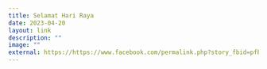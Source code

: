 ```yaml
---
title: Selamat Hari Raya
date: 2023-04-20
layout: link
description: ""
image: ""
external: https://https://www.facebook.com/permalink.php?story_fbid=pfbid02r4BNe8FtPGfEqBZXxZYaQHWXQxc9VxEzLGngxPyqM5Bof8fKScrQaREXw6ntzhNil&id=100063501596910&__cft__[0]=AZWlfIKxScMkhV1lTjKYDQmiIUwo-4WWrtTdfJ9PVR3GW25Y4HB13x4f3Ic6mFUBZ7fqxeuXULcbu0Dcg1ZtzQc-HVCobVq-JcT4MN7K9wC7PFTwujyqP140Qdcbg-1mcqxWosBdH2v9yr3q06163Vzt6CqIuF437Zy8YHRPyAZ0q_spStMw9XutDxsKRVLZKSrvD4ztjcAdq7pdz8zhqOrC&__tn__=%2CO%2CP-R
---
```

